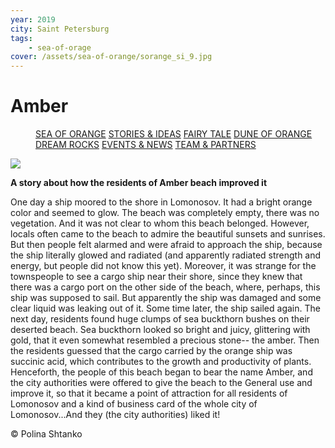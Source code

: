 ```yaml
---
year: 2019
city: Saint Petersburg
tags:
    - sea-of-orage
cover: /assets/sea-of-orange/sorange_si_9.jpg
---
```


# Amber

<Menu>
<a href="/sea-of-orange">SEA OF ORANGE</a>
<a href="/sea-of-orange/stories-and-ideas">STORIES & IDEAS</a>
<a href="/sea-of-orange/fairytale">FAIRY TALE</a>
<a href="/sea-of-orange/dune-of-orange">DUNE OF ORANGE</a>
<a href="/sea-of-orange/dreamrocks">DREAM ROCKS</a>
<a href="/sea-of-orange/events-and-news">EVENTS & NEWS</a>
<a href="/sea-of-orange/team-and-partners">TEAM & PARTNERS</a>
</Menu>

![](/assets/sea-of-orange/sorange_si_9.jpg)

**A story about how the residents of Amber beach improved it**

One day a ship moored to the shore in Lomonosov. It had a bright orange color and seemed to glow. The beach was completely empty, there was no vegetation. And it was not clear to whom this beach belonged. However, locals often came to the beach to admire the beautiful sunsets and sunrises. But then people felt alarmed and were afraid to approach the ship, because the ship literally glowed and radiated (and apparently radiated strength and energy, but people did not know this yet). Moreover, it was strange for the townspeople to see a cargo ship near their shore, since they knew that there was a cargo port on the other side of the beach, where, perhaps, this ship was supposed to sail. But apparently the ship was damaged and some clear liquid was leaking out of it. Some time later, the ship sailed again. The next day, residents found huge clumps of sea buckthorn bushes on their deserted beach. Sea buckthorn looked so bright and juicy, glittering with gold, that it even somewhat resembled a precious stone-- the amber. Then the residents guessed that the cargo carried by the orange ship was succinic acid, which contributes to the growth and productivity of plants. Henceforth, the people of this beach began to bear the name Amber, and the city authorities were offered to give the beach to the General use and improve it, so that it became a point of attraction for all residents of Lomonosov and a kind of business card of the whole city of Lomonosov...And they (the city authorities) liked it!

© Polina Shtanko
